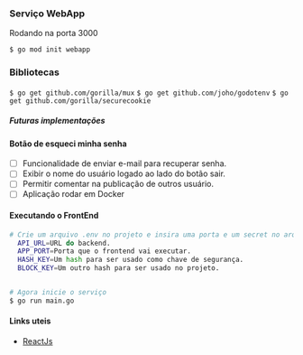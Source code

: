 ### Serviço WebApp

Rodando na porta 3000

`$ go mod init webapp`

### Bibliotecas

`$ go get github.com/gorilla/mux`
`$ go get github.com/joho/godotenv`
`$ go get github.com/gorilla/securecookie`

##### Futuras implementações

#### Botão de esqueci minha senha

- [ ] Funcionalidade de enviar e-mail para recuperar senha.
- [ ] Exibir o nome do usuário logado ao lado do botão sair.
- [ ] Permitir comentar na publicação de outros usuário.
- [ ] Aplicação rodar em Docker

#### Executando o FrontEnd
```bash
# Crie um arquivo .env no projeto e insira uma porta e um secret no arquivo.
  API_URL=URL do backend.
  APP_PORT=Porta que o frontend vai executar.
  HASH_KEY=Um hash para ser usado como chave de segurança.
  BLOCK_KEY=Um outro hash para ser usado no projeto.


# Agora inicie o serviço
$ go run main.go
```
#### Links uteis
- [ReactJs](https://reactjs.org)